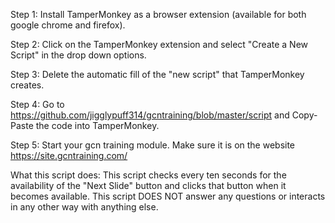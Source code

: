 Step 1: Install TamperMonkey as a browser extension (available for both google chrome and firefox). 

Step 2: Click on the TamperMonkey extension and select "Create a New Script" in the drop down options.

Step 3: Delete the automatic fill of the "new script" that TamperMonkey creates. 

Step 4: Go to https://github.com/jigglypuff314/gcntraining/blob/master/script and Copy-Paste the code into TamperMonkey.

Step 5: Start your gcn training module. Make sure it is on the website https://site.gcntraining.com/

What this script does: This script checks every ten seconds for the availability of the "Next Slide" button and clicks that button when it becomes available. This script DOES NOT answer any questions or interacts in any other way with anything else.
